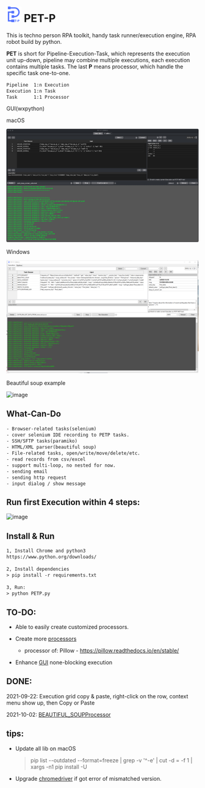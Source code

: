 # ![image](./image/petp_small.png) PET-P

This is techno person RPA toolkit, handy task runner/execution engine, RPA robot build by python.

**PET** is short for Pipeline-Execution-Task, which represents the execution unit up-down, pipeline may combine multiple
executions, each execution contains multiple tasks. The last **P** means processor, which handle the specific task
one-to-one.

    Pipeline  1:n Execution
    Execution 1:n Task
    Task      1:1 Processor

GUI(wxpython)

macOS

![image](https://raw.githubusercontent.com/lorisunjunbin/petp/master/image/PETP_overview.png)

Windows

![image](https://raw.githubusercontent.com/lorisunjunbin/petp/master/image/PETP_overview_windows.png)

Beautiful soup example

![image](https://raw.githubusercontent.com/lorisunjunbin/petp/master/image/Beautifulsoup.png)

## What-Can-Do

    - Browser-related tasks(selenium)
    - cover selenium IDE recording to PETP tasks.
    - SSH/SFTP tasks(paramiko)
    - HTML/XML parser(beautiful soup)
    - File-related tasks, open/write/move/delete/etc.
    - read records from csv/excel
    - support multi-loop, no nested for now.
    - sending email
    - sending http request
    - input dialog / show message

## Run first Execution within 4 steps:

![image](https://raw.githubusercontent.com/lorisunjunbin/petp/master/image/user_manual.jpg)

## Install & Run

    1, Install Chrome and python3
    https://www.python.org/downloads/

    2, Install dependencies  
    > pip install -r requirements.txt

    3, Run: 
    > python PETP.py

## TO-DO:

- Able to easily create customized processors.
- Create more [processors](./core/processors)
  - processor of: Pillow - https://pillow.readthedocs.io/en/stable/
  
- Enhance [GUI](./mvp) none-blocking execution

## DONE:

2021-09-22: Execution grid copy & paste, right-click on the row, context menu show up, then Copy or Paste

2021-10-02: [BEAUTIFUL_SOUPProcessor](./core/processors/BEAUTIFUL_SOUPProcessor.py) 

## tips:

- Update all lib on macOS
  > pip list --outdated --format=freeze | grep -v '^\-e' | cut -d = -f 1 | xargs -n1 pip install -U
- Upgrade [chromedriver](https://chromedriver.chromium.org/downloads) if got error of mismatched version.
     
